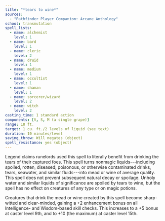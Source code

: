 ```yaml
---
title: "*tears to wine*"
sources:
  - "Pathfinder Player Companion: Arcane Anthology"
school: transmutation
spell_lists:
  - name: alchemist
    level: 1
  - name: bard
    level: 1
  - name: cleric
    level: 2
  - name: druid
    level: 1
  - name: medium
    level: 1
  - name: occultist
    level: 1
  - name: shaman
    level: 1
  - name: sorcerer/wizard
    level: 2
  - name: witch
    level: 2
casting_time: 1 standard action
components: [V, S, M (a single grape)]
range: 10 ft.
target: 1 cu. ft./2 levels of liquid (see text)
duration: 10 minutes/level
saving_throw: Will negates (object)
spell_resistance: yes (object)
---
```


Legend claims runelords used this spell to literally benefit from drinking the tears of their captured foes. This spell turns nonmagic liquids---including spoiled, rotten, diseased, poisonous, or otherwise contaminated drinks, tears, seawater, and similar fluids---into mead or wine of average quality. This spell does not prevent subsequent natural decay or spoilage. Unholy water and similar liquids of significance are spoiled by tears to wine, but the spell has no effect on creatures of any type or on magic potions.

Creatures that drink the mead or wine created by this spell become sharp-witted and clear-minded, gaining a +2 enhancement bonus on all Intelligence- and Wisdom-based skill checks. This increases to a +5 bonus at caster level 9th, and to +10 (the maximum) at caster level 15th.
